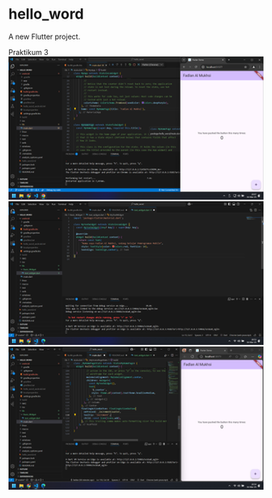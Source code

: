 # hello_word

A new Flutter project.

Praktikum 3
![Schrenshoot Hello Word](IMG/Success01.png)
![Schrenshoot Hello Word](IMG/Succes02.1.png)
![Schrenshoot Hello Word](IMG/succes02.2.png)
